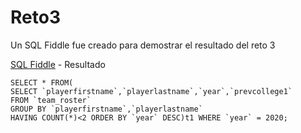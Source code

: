 # Reto3

Un SQL Fiddle fue creado para demostrar el resultado del reto 3

[SQL Fiddle](http://sqlfiddle.com/#!9/e2c7f87/2/0) - Resultado

```
SELECT * FROM(
SELECT `playerfirstname`,`playerlastname`,`year`,`prevcollege1`
FROM `team_roster`
GROUP BY `playerfirstname`,`playerlastname` 
HAVING COUNT(*)<2 ORDER BY `year` DESC)t1 WHERE `year` = 2020; 
```
